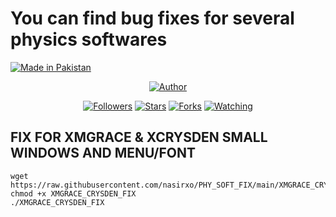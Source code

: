 # You can find bug fixes for several physics softwares
<p align="left">
<a href="#"><img title="Made in Pakistan" src="https://img.shields.io/badge/MADE%20IN-PAKISTAN-green?colorA=%23ff0000&colorB=%23017e40&style=for-the-badge"></a>
</p>
<p align="center">
<a href="https://github.com/nasirxo"><img title="Author" src="https://img.shields.io/badge/Author-nasirxo-red.svg?style=for-the-badge&logo=github"></a>
</p>
<p align="center">
<a href="https://github.com/nasirxo/followers"><img title="Followers" src="https://img.shields.io/github/followers/nasirxo?color=blue&style=flat-square"></a>
<a href="https://github.com/nasirxo/flb2/stargazers/"><img title="Stars" src="https://img.shields.io/github/stars/nasirxo/PHY_SOFT_FIX?color=red&style=flat-square"></a>
<a href="https://github.com/nasirxo/flb2/network/members"><img title="Forks" src="https://img.shields.io/github/forks/nasirxo/PHY_SOFT_FIX?color=red&style=flat-square"></a>
<a href="https://github.com/nasirxo/nasirxo/watchers"><img title="Watching" src="https://img.shields.io/github/watchers/nasirxo/PHY_SOFT_FIX?label=Watchers&color=blue&style=flat-square"></a>
</p>


## FIX FOR XMGRACE & XCRYSDEN SMALL WINDOWS AND MENU/FONT
```
wget https://raw.githubusercontent.com/nasirxo/PHY_SOFT_FIX/main/XMGRACE_CRYSDEN_FIX
chmod +x XMGRACE_CRYSDEN_FIX
./XMGRACE_CRYSDEN_FIX
``` 
